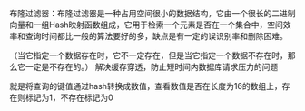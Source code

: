 布隆过滤器：布隆过滤器是一种占用空间很小的数据结构，它由一个很长的二进制向量和一组Hash映射函数组成，它用于检索一个元素是否在一个集合中，空间效率和查询时间都比一般的算法要好的多，缺点是有一定的误识别率和删除困难。

（当它指定一个数据存在时，它不一定存在，但是当它指定一个数据不存在时，那么它一定是不存在的。）
解决缓存穿透，防止短时间内数据库请求压力的问题

就是将查询的键值通过hash转换成数值，查看数值是否在长度为16的数组上，存在则标记为1，不存在标记为0


